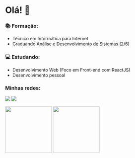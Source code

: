 # Olá! 👋
 
### 📚 Formação:
- Técnico em Informática para Internet
- Graduando Análise e Desenvolvimento de Sistemas (2/6)

### 💻 Estudando:
- Desenvolvimento Web (Foco em Front-end com ReactJS)
- Desenvolvimento pessoal

### Minhas redes:
[<img src="https://img.shields.io/badge/linkedin-%230077B5.svg?&style=for-the-badge&logo=linkedin&logoColor=white" />](https://www.linkedin.com/in/bruno-franco-moraes/) [<img src = "https://img.shields.io/badge/instagram-%23E4405F.svg?&style=for-the-badge&logo=instagram&logoColor=white">](https://www.instagram.com/brnofranco/)


<div align="left">
<img height="150em" src="https://github-readme-stats.vercel.app/api/top-langs/?username=brnofranco&exclude_repo=KNN-Image-Classification&show_icons=true&hide_border=true&layout=compact&langs_count=8&theme=tokyonight"/>	
<img height="150em" src="https://github-readme-stats.vercel.app/api?username=brnofranco&show_icons=true&hide_border=true&count_private=true&include_all_commits=true&theme=tokyonight" />
</div><br>	
